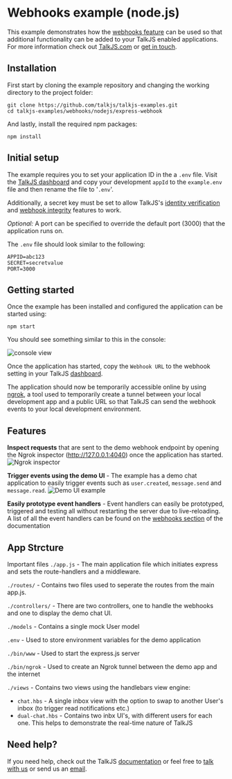 # Webhooks example (node.js)
This example demonstrates how the [webhooks feature](https://talkjs.com/docs/Reference/Webhooks.html)  can be used so that additional functionality can be added to your TalkJS enabled applications. For more information check out [TalkJS.com](https://talkjs.com/) or [get in touch](https://talkjs.com?chat).

## Installation

First start by cloning the example repository and changing the working directory to the project folder:

    git clone https://github.com/talkjs/talkjs-examples.git
    cd talkjs-examples/webhooks/nodejs/express-webhook

And lastly, install the required npm packages:

    npm install

## Initial setup
The example requires you to set your  application ID in the a `.env` file. Visit the [TalkJS dashboard](https://talkjs.com/dashboard/) and copy your development `appId` to the `example.env` file and then rename the file to '`.env`'.

Additionally, a secret key must be set to allow TalkJS's [identity verification](https://talkjs.com/docs/Features/Identity_Verification.html) and [webhook integrity](https://talkjs.com/docs/Features/Security_Settings/Security_Recommendations.html#page_Webhook_Integrity) features to work.

*Optional:* A port can be specified to override the default port (3000) that the application runs on.

The `.env` file should look similar to the following:

    APPID=abc123
    SECRET=secretvalue
    PORT=3000

## Getting started

Once the example has been installed and configured the application can be started using:

    npm start

You should see something similar to this in the console:


![console view](https://firebasestorage.googleapis.com/v0/b/klets-3642/o/user_files%2FHku1c4Pt%2Fd919b03062514e8b99ceb9f7d4286aae%2Fconsole.png?alt=media)


Once the application has started, copy the `Webhook URL` to the webhook setting in your TalkJS [dashboard](https://talkjs.com/dashboard/).


The application should now be temporarily accessible online by using [ngrok](https://ngrok.com/), a tool used to temporarily create a tunnel between your local development app and a public URL so that TalkJS can send the webhook events to your local development environment.

## Features

**Inspect requests** that are sent to the demo webhook endpoint by opening the Ngrok inspector (http://127.0.0.1:4040) once the application has started.
![Ngrok inspector](https://firebasestorage.googleapis.com/v0/b/klets-3642/o/user_files%2FHku1c4Pt%2F20ec0a898fe845d4b3326d49ac942fac%2Fngrok.png?alt=media)

**Trigger events using  the demo UI** - The example has a demo chat application to easily trigger events such as `user.created`, `message.send` and `message.read`.
![Demo UI example](https://firebasestorage.googleapis.com/v0/b/klets-3642/o/user_files%2FHku1c4Pt%2F8bd6d9e3d4604becb1fcdb7406e0c872%2Fdual.gif?alt=media)

**Easily prototype event handlers** - Event handlers can easily be prototyped, triggered and testing all without restarting the server due to live-reloading. A list of all the event handlers can be found on the [webhooks section](https://talkjs.com/docs/Webhooks/Getting_Started.html) of the documentation

## App Strcture
Important files
`./app.js` - The main application file which initiates express and sets the route-handlers and a middleware.

`./routes/` - Contains two files used to seperate the routes from the main app.js.

`./controllers/` - There are two controllers, one to handle the webhooks and one to display the demo chat UI.

`./models` - Contains a single mock User model

`.env` - Used to store environment variables for the demo application

`./bin/www` - Used to start the express.js server

`./bin/ngrok` - Used to create an Ngrok tunnel between the demo app and the internet

`./views` - Contains two views using the handlebars view engine:
* `chat.hbs` - A single inbox view with the option to swap to another User's inbox (to trigger read notifications etc.)
* `dual-chat.hbs` - Contains two inbx UI's, with different users for each one. This helps to demonstrate the real-time nature of TalkJS

## Need help?
If you need help, check out the TalkJS [documentation](https://talkjs.com/docs/) or feel free to [talk with us](https://talkjs.com/?chat) or send us an [email](mailto:hey@talkjs.com).

